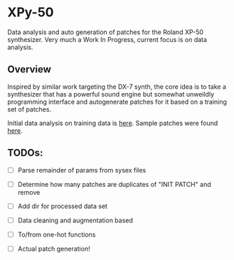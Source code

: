 # XPy-50

Data analysis and auto generation of patches for the Roland XP-50 synthesizer.
Very much a Work In Progress, current focus is on data analysis.

## Overview
Inspired by similar work targeting the DX-7 synth, the core idea is to take a
synthesizer that has a powerful sound engine but somewhat unweildly programming 
interface and autogenerate patches for it based on a training set of patches. 

Initial data analysis on training data is [here](src/stats/README.md).
Sample patches were found [here](https://www.polynominal.com/site/studio/gear/synth/Roland-xp50/Roland-xp50.html).

## TODOs:
- [ ] Parse remainder of params from sysex files
- [ ] Determine how many patches are duplicates of "INIT PATCH" and remove 
- [ ] Add dir for processed data set
- [ ] Data cleaning and augmentation based
- [ ] To/from one-hot functions
- [ ] Actual patch generation!

